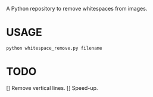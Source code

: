 A Python repository to remove whitespaces from images.

# USAGE
`python whitespace_remove.py filename`

# TODO
[] Remove vertical lines.
[] Speed-up.
